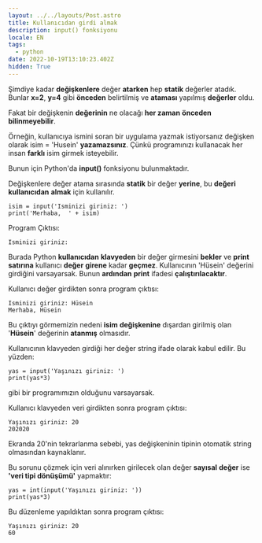 ```yaml
---
layout: ../../layouts/Post.astro
title: Kullanıcıdan girdi almak
description: input() fonksiyonu
locale: EN
tags:
  - python
date: 2022-10-19T13:10:23.402Z
hidden: True
---
```


Şimdiye kadar **değişkenlere** değer **atarken** hep **statik** değerler atadık.
Bunlar **x=2**, **y=4** gibi **önceden** belirtilmiş ve **ataması** yapılmış **değerler** oldu.

Fakat bir değişkenin **değerinin** ne olacağı **her zaman** **önceden** **bilinmeyebilir**.

Örneğin, kullanıcıya ismini soran bir uygulama yazmak istiyorsanız değişken olarak
isim = 'Husein' **yazamazsınız**. Çünkü programınızı kullanacak her insan **farklı** isim girmek isteyebilir.

Bunun için Python'da **input()** fonksiyonu bulunmaktadır.

Değişkenlere değer atama sırasında **statik** bir değer **yerine**, bu **değeri** **kullanıcıdan** **almak** için kullanılır.

    isim = input('Isminizi giriniz: ')
    print('Merhaba,  ' + isim)

Program Çıktısı:

    Isminizi giriniz:

Burada Python **kullanıcıdan** **klavyeden** bir değer girmesini **bekler** ve **print** **satırına** kullanıcı **değer** **girene** kadar **geçmez**. Kullanıcının 'Hüsein' değerini girdiğini varsayarsak. Bunun **ardından** **print** ifadesi **çalıştırılacaktır**.

Kullanıcı değer girdikten sonra program çıktısı:

    Isminizi giriniz: Hüsein
    Merhaba, Hüsein

Bu çıktıyı görmemizin nedeni **isim** **değişkenine** dışardan girilmiş olan '**Hüsein**' değerinin **atanmış** olmasıdır.

Kullanıcının klavyeden girdiği her değer string ifade olarak kabul edilir. Bu yüzden:

    yas = input('Yaşınızı giriniz: ')
    print(yas*3)

gibi bir programımızın olduğunu varsayarsak.

Kullanıcı klavyeden veri girdikten sonra program çıktısı:

    Yaşınızı giriniz: 20
    202020

Ekranda 20'nin tekrarlanma sebebi, yas değişkeninin tipinin otomatik string olmasından kaynaklanır.

Bu sorunu çözmek için veri alınırken girilecek olan değer **sayısal** **değer** ise **'veri tipi dönüşümü'** yapmaktır:

    yas = int(input('Yaşınızı giriniz: '))
    print(yas*3)

Bu düzenleme yapıldıktan sonra program çıktısı:

    Yaşınızı giriniz: 20
    60
